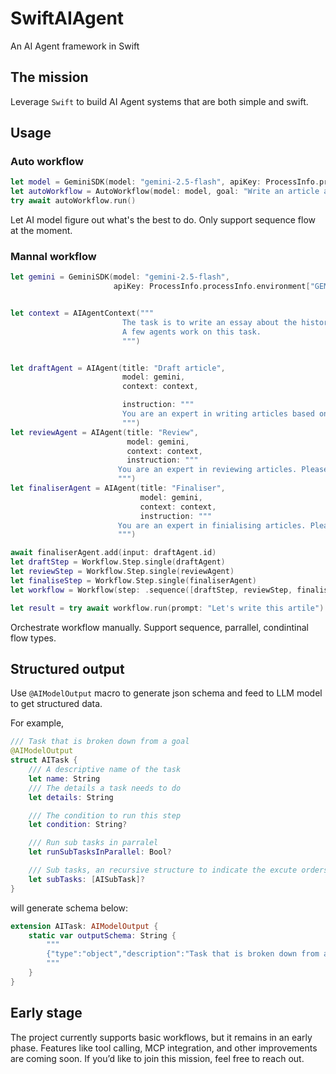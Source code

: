 
# SwiftAIAgent

An AI Agent framework in Swift

## The mission

Leverage ‎`Swift` to build AI Agent systems that are both simple and swift.

## Usage

### Auto workflow

```swift
let model = GeminiSDK(model: "gemini-2.5-flash", apiKey: ProcessInfo.processInfo.environment["GEMINI_API_KEY"] ?? "")
let autoWorkflow = AutoWorkflow(model: model, goal: "Write an article about history of AI and output it in markdown format")
try await autoWorkflow.run()
```

Let AI model figure out what's the best to do. Only support sequence flow at the moment.

### Mannal workflow

```swift
let gemini = GeminiSDK(model: "gemini-2.5-flash",
                       apiKey: ProcessInfo.processInfo.environment["GEMINI_API_KEY"] ?? "")


let context = AIAgentContext("""
                         The task is to write an essay about the history of AI.
                         A few agents work on this task.
                         """)


let draftAgent = AIAgent(title: "Draft article",
                         model: gemini,
                         context: context,

                         instruction: """
                         You are an expert in writing articles based on your knowledge.
                         """)
let reviewAgent = AIAgent(title: "Review",
                          model: gemini,
                          context: context,
                          instruction: """
                        You are an expert in reviewing articles. Please review and improve the article you are given.
                        """)
let finaliserAgent = AIAgent(title: "Finaliser",
                             model: gemini,
                             context: context,
                             instruction: """
                        You are an expert in finialising articles. Please finalise the article based on the draft and review
                        """)

await finaliserAgent.add(input: draftAgent.id)
let draftStep = Workflow.Step.single(draftAgent)
let reviewStep = Workflow.Step.single(reviewAgent)
let finaliseStep = Workflow.Step.single(finaliserAgent)
let workflow = Workflow(step: .sequence([draftStep, reviewStep, finaliseStep]))

let result = try await workflow.run(prompt: "Let's write this artile")
```

Orchestrate workflow manually. Support sequence, parrallel, condintinal flow types.

## Structured output

Use `@AIModelOutput` macro to generate json schema and feed to LLM model to get structured data.

For example,

```swift
/// Task that is broken down from a goal
@AIModelOutput
struct AITask {
    /// A descriptive name of the task
    let name: String
    /// The details a task needs to do
    let details: String

    /// The condition to run this step
    let condition: String?

    /// Run sub tasks in parralel
    let runSubTasksInParallel: Bool?

    /// Sub tasks, an recursive structure to indicate the excute orders of the tasks
    let subTasks: [AISubTask]?
}
```
will generate schema below:

```swift
extension AITask: AIModelOutput {
    static var outputSchema: String {
        """
        {"type":"object","description":"Task that is broken down from a goal","properties":{"name":{"type":"string","description":"A descriptive name of the task"},"details":{"type":"string","description":"The details a task needs to do"},"condition":{"type":"string","description":"The condition to run this step"},"runSubTasksInParallel":{"type":"boolean","description":"Run sub tasks in parralel"},"subTasks":{"type":"array","description":"Sub tasks, an recursive structure to indicate the excute orders of the tasks","items":\(AISubTask.outputSchema)}},"required":["name","details"]}
        """
    }
}
```

## Early stage

The project currently supports basic workflows, but it remains in an early phase. 
Features like tool calling, MCP integration, and other improvements are coming soon. 
If you’d like to join this mission, feel free to reach out.

